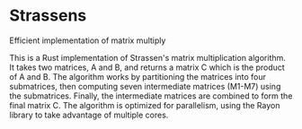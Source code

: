 # Strassens
Efficient implementation of matrix multiply


This is a Rust implementation of Strassen's matrix multiplication algorithm. It takes two matrices, A and B, and returns a matrix C which is the product of A and B. The algorithm works by partitioning the matrices into four submatrices, then computing seven intermediate matrices (M1-M7) using the submatrices. Finally, the intermediate matrices are combined to form the final matrix C. The algorithm is optimized for parallelism, using the Rayon library to take advantage of multiple cores.
